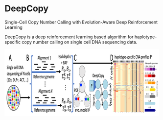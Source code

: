 # DeepCopy
Single-Cell Copy Number Calling with Evolution-Aware Deep Reinforcement Learning

DeepCopy is a deep reinforcement learning based algorithm for haplotype-specific copy number calling on single cell DNA sequencing data. 

<p align="center">
  <img width="1000" height="220" src="./overview.png">
</p>
